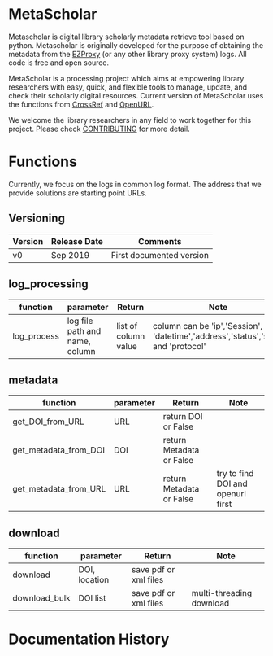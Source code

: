 # MetaScholar 

Metascholar is digital library scholarly metadata retrieve tool based on python.
Metascholar is originally developed for the purpose of obtaining the metadata from the [EZProxy](https://www.oclc.org/en/ezproxy.html) (or any other library proxy system) logs.
All code is free and open source.

MetaScholar is a processing project which aims at empowering library researchers with easy, quick, and flexible tools to manage, update, and check their scholarly digital resources.
Current version of MetaScholar uses the functions from [CrossRef](https://www.crossref.org/services/metadata-delivery/rest-api/) and [OpenURL](https://en.wikipedia.org/wiki/OpenURL).

We welcome the library researchers in any field to work together for this project. 
Please check [CONTRIBUTING](https://github.com/ameyakarnad/metascholar/CONTRIBUTING.md) for more detail.

# Functions 

Currently, we focus on the logs in common log format.
The address that we provide solutions are starting point URLs.


## Versioning

| Version | Release Date | Comments |
|---------|--------------|----------|
| v0      | Sep 2019     | First documented version |

## log_processing
| function | parameter |  Return | Note |
|---------|--------------|----------|----------|
| log_process | log file path and name, column | list of column value| column can be 'ip','Session', 'datetime','address','status','size', and 'protocol'| |



## metadata
| function | parameter |  Return | Note |
|---------|--------------|----------|----------|
| get_DOI_from_URL | URL |return DOI or False| |
| get_metadata_from_DOI | DOI |return Metadata or False | |
| get_metadata_from_URL | URL | return Metadata or False | try to find DOI and openurl first |

## download
| function | parameter |  Return | Note |
|---------|--------------|----------|----------|
| download | DOI, location | save pdf or xml files| |
| download_bulk | DOI list | save pdf or xml files| multi-threading download  |

# Documentation History
